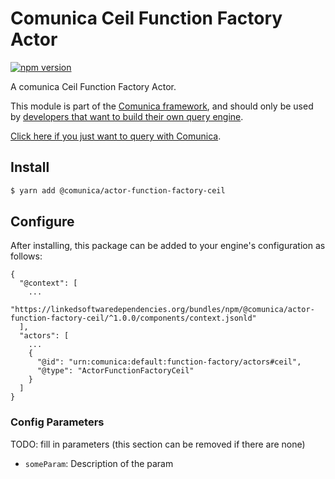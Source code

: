 # Comunica Ceil Function Factory Actor

[![npm version](https://badge.fury.io/js/%40comunica%2Factor-function-factory-ceil.svg)](https://www.npmjs.com/package/@comunica/actor-function-factory-ceil)

A comunica Ceil Function Factory Actor.

This module is part of the [Comunica framework](https://github.com/comunica/comunica),
and should only be used by [developers that want to build their own query engine](https://comunica.dev/docs/modify/).

[Click here if you just want to query with Comunica](https://comunica.dev/docs/query/).

## Install

```bash
$ yarn add @comunica/actor-function-factory-ceil
```

## Configure

After installing, this package can be added to your engine's configuration as follows:
```text
{
  "@context": [
    ...
    "https://linkedsoftwaredependencies.org/bundles/npm/@comunica/actor-function-factory-ceil/^1.0.0/components/context.jsonld"
  ],
  "actors": [
    ...
    {
      "@id": "urn:comunica:default:function-factory/actors#ceil",
      "@type": "ActorFunctionFactoryCeil"
    }
  ]
}
```

### Config Parameters

TODO: fill in parameters (this section can be removed if there are none)

* `someParam`: Description of the param
